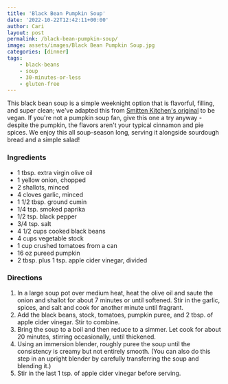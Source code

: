 ```yaml
---
title: 'Black Bean Pumpkin Soup'
date: '2022-10-22T12:42:11+00:00'
author: Cari
layout: post
permalink: /black-bean-pumpkin-soup/
image: assets/images/Black Bean Pumpkin Soup.jpg
categories: [dinner]
tags:
    - black-beans
    - soup
    - 30-minutes-or-less
    - gluten-free
---
```


This black bean soup is a simple weeknight option that is flavorful, filling, and super clean; we've adapted this from [Smitten Kitchen's original](https://smittenkitchen.com/2007/11/black-bean-pumkin-soup/) to be vegan. If you're not a pumpkin soup fan, give this one a try anyway - despite the pumpkin, the flavors aren't your typical cinnamon and pie spices. We enjoy this all soup-season long, serving it alongside sourdough bread and a simple salad!

<h3> Ingredients </h3>

- 1 tbsp. extra virgin olive oil
- 1 yellow onion, chopped
- 2 shallots, minced
- 4 cloves garlic, minced
- 1 1/2 tbsp. ground cumin
- 1/4 tsp. smoked paprika
- 1/2 tsp. black pepper
- 3/4 tsp. salt
- 4 1/2 cups cooked black beans
- 4 cups vegetable stock
- 1 cup crushed tomatoes from a can
- 16 oz pureed pumpkin
- 2 tbsp. plus 1 tsp. apple cider vinegar, divided

<h3> Directions </h3>

1. In a large soup pot over medium heat, heat the olive oil and saute the onion and shallot for about 7 minutes or until softened. Stir in the garlic, spices, and salt and cook for another minute until fragrant.
2. Add the black beans, stock, tomatoes, pumpkin puree, and 2 tbsp. of apple cider vinegar. Stir to combine.
3. Bring the soup to a boil and then reduce to a simmer. Let cook for about 20 minutes, stirring occasionally, until thickened.
4. Using an immersion blender, roughly puree the soup until the consistency is creamy but not entirely smooth. (You can also do this step in an upright blender by carefully transferring the soup and blending it.)
5. Stir in the last 1 tsp. of apple cider vinegar before serving.